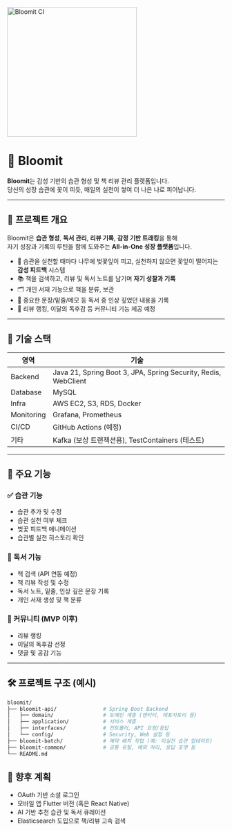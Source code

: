 <img src="https://github.com/user-attachments/assets/3c519e4c-9b7a-46de-8367-15b67d2626f1" alt="Bloomit CI" title="Bloomit CI" width="300">

# 🌸 Bloomit

**Bloomit**는 감성 기반의 습관 형성 및 책 리뷰 관리 플랫폼입니다.  
당신의 성장 습관에 꽃이 피듯, 매일의 실천이 쌓여 더 나은 나로 피어납니다.

---

## 🌱 프로젝트 개요

Bloomit은 **습관 형성**, **독서 관리**, **리뷰 기록**, **감정 기반 트래킹**을 통해  
자기 성장과 기록의 루틴을 함께 도와주는 **All-in-One 성장 플랫폼**입니다.

- 🌸 습관을 실천할 때마다 나무에 벚꽃잎이 피고, 실천하지 않으면 꽃잎이 떨어지는 **감성 피드백** 시스템
- 📚 책을 검색하고, 리뷰 및 독서 노트를 남기며 **자기 성찰과 기록**
- 🗂️ 개인 서재 기능으로 책을 분류, 보관
- 📝 중요한 문장/밑줄/메모 등 독서 중 인상 깊었던 내용을 기록
- 🌟 리뷰 랭킹, 이달의 독후감 등 커뮤니티 기능 제공 예정

---

## 🧰 기술 스택

| 영역 | 기술                                                             |
|------|----------------------------------------------------------------|
| Backend | Java 21, Spring Boot 3, JPA, Spring Security, Redis, WebClient |
| Database | MySQL                                                          |
| Infra | AWS EC2, S3, RDS, Docker                                       |
| Monitoring | Grafana, Prometheus                                            |
| CI/CD | GitHub Actions (예정)                                            |
| 기타 | Kafka (보상 트랜잭션용), TestContainers (테스트)                         |

---

## 🧩 주요 기능

### ✅ 습관 기능
- 습관 추가 및 수정
- 습관 실천 여부 체크
- 벚꽃 피드백 애니메이션
- 습관별 실천 히스토리 확인

### 📖 독서 기능
- 책 검색 (API 연동 예정)
- 책 리뷰 작성 및 수정
- 독서 노트, 밑줄, 인상 깊은 문장 기록
- 개인 서재 생성 및 책 분류

### 💬 커뮤니티 (MVP 이후)
- 리뷰 랭킹
- 이달의 독후감 선정
- 댓글 및 공감 기능

---

## 🛠️ 프로젝트 구조 (예시)

```bash
bloomit/
├── bloomit-api/               # Spring Boot Backend
│   ├── domain/                # 도메인 계층 (엔티티, 레포지토리 등)
│   ├── application/           # 서비스 계층
│   ├── interfaces/            # 컨트롤러, API 요청/응답
│   └── config/                # Security, Web 설정 등
├── bloomit-batch/             # 예약 배치 작업 (예: 미실천 습관 업데이트)
├── bloomit-common/            # 공통 유틸, 예외 처리, 응답 포맷 등
└── README.md
```

## 🧭 향후 계획
- OAuth 기반 소셜 로그인
- 모바일 앱 Flutter 버전 (혹은 React Native)
- AI 기반 추천 습관 및 독서 큐레이션
- Elasticsearch 도입으로 책/리뷰 고속 검색